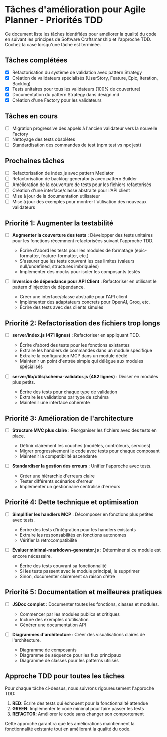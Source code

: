 # Tâches d'amélioration pour Agile Planner - Priorités TDD

Ce document liste les tâches identifiées pour améliorer la qualité du code en suivant les principes de Software Craftsmanship et l'approche TDD. Cochez la case lorsqu'une tâche est terminée.

## Tâches complétées

- [x] Refactorisation du système de validation avec pattern Strategy
- [x] Création de validateurs spécialisés (UserStory, Feature, Epic, Iteration, Backlog)
- [x] Tests unitaires pour tous les validateurs (100% de couverture)
- [x] Documentation du pattern Strategy dans design.md
- [x] Création d'une Factory pour les validateurs

## Tâches en cours

- [ ] Migration progressive des appels à l'ancien validateur vers la nouvelle Factory
- [ ] Nettoyage des tests obsolètes
- [ ] Standardisation des commandes de test (npm test vs npx jest)

## Prochaines tâches

- [ ] Refactorisation de index.js avec pattern Mediator
- [ ] Refactorisation de backlog-generator.js avec pattern Builder
- [ ] Amélioration de la couverture de tests pour les fichiers refactorisés
- [ ] Création d'une interface/classe abstraite pour l'API client
- [ ] Mise à jour de la documentation utilisateur
- [ ] Mise à jour des exemples pour montrer l'utilisation des nouveaux validateurs

## Priorité 1: Augmenter la testabilité

- [ ] **Augmenter la couverture des tests** : Développer des tests unitaires pour les fonctions récemment refactorisées suivant l'approche TDD.
  - Écrire d'abord les tests pour les modules de formatage (epic-formatter, feature-formatter, etc.)
  - S'assurer que les tests couvrent les cas limites (valeurs null/undefined, structures imbriquées)
  - Implémenter des mocks pour isoler les composants testés

- [ ] **Inversion de dépendance pour API Client** : Refactoriser en utilisant le pattern d'injection de dépendance.
  - Créer une interface/classe abstraite pour l'API client
  - Implémenter des adaptateurs concrets pour OpenAI, Groq, etc.
  - Écrire des tests avec des clients simulés

## Priorité 2: Refactorisation des fichiers trop longs

- [ ] **server/index.js (471 lignes)** : Refactoriser en appliquant TDD.
  - Écrire d'abord des tests pour les fonctions existantes
  - Extraire les handlers de commandes dans un module spécifique
  - Extraire la configuration MCP dans un module dédié
  - Maintenir un point d'entrée simple qui délègue aux modules spécialisés

- [ ] **server/lib/utils/schema-validator.js (482 lignes)** : Diviser en modules plus petits.
  - Écrire des tests pour chaque type de validation
  - Extraire les validations par type de schéma
  - Maintenir une interface cohérente

## Priorité 3: Amélioration de l'architecture

- [ ] **Structure MVC plus claire** : Réorganiser les fichiers avec des tests en place.
  - Définir clairement les couches (modèles, contrôleurs, services)
  - Migrer progressivement le code avec tests pour chaque composant
  - Maintenir la compatibilité ascendante

- [ ] **Standardiser la gestion des erreurs** : Unifier l'approche avec tests.
  - Créer une hiérarchie d'erreurs claire
  - Tester différents scénarios d'erreur
  - Implémenter un gestionnaire centralisé d'erreurs

## Priorité 4: Dette technique et optimisation

- [ ] **Simplifier les handlers MCP** : Décomposer en fonctions plus petites avec tests.
  - Écrire des tests d'intégration pour les handlers existants
  - Extraire les responsabilités en fonctions autonomes
  - Vérifier la rétrocompatibilité

- [ ] **Évaluer minimal-markdown-generator.js** : Déterminer si ce module est encore nécessaire.
  - Écrire des tests couvrant sa fonctionnalité
  - Si les tests passent avec le module principal, le supprimer
  - Sinon, documenter clairement sa raison d'être

## Priorité 5: Documentation et meilleures pratiques

- [ ] **JSDoc complet** : Documenter toutes les fonctions, classes et modules.
  - Commencer par les modules publics et critiques
  - Inclure des exemples d'utilisation
  - Générer une documentation API

- [ ] **Diagrammes d'architecture** : Créer des visualisations claires de l'architecture.
  - Diagramme de composants
  - Diagramme de séquence pour les flux principaux
  - Diagramme de classes pour les patterns utilisés

## Approche TDD pour toutes les tâches

Pour chaque tâche ci-dessus, nous suivrons rigoureusement l'approche TDD:

1. **RED**: Écrire des tests qui échouent pour la fonctionnalité attendue
2. **GREEN**: Implémenter le code minimal pour faire passer les tests
3. **REFACTOR**: Améliorer le code sans changer son comportement

Cette approche garantira que les améliorations maintiennent la fonctionnalité existante tout en améliorant la qualité du code.
